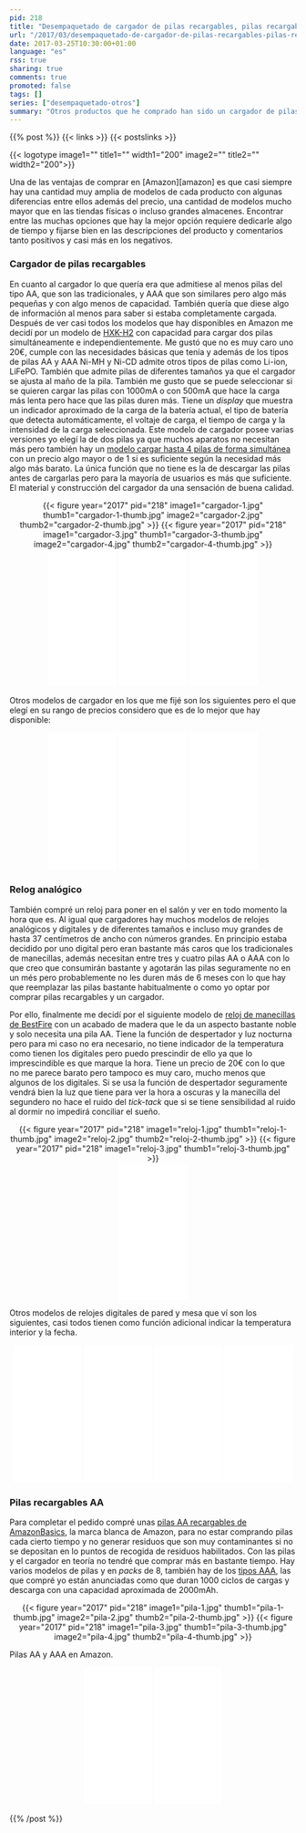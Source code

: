 ```yaml
---
pid: 218
title: "Desempaquetado de cargador de pilas recargables, pilas recargables AA y reloj despertador"
url: "/2017/03/desempaquetado-de-cargador-de-pilas-recargables-pilas-recargables-aa-y-reloj-despertador/"
date: 2017-03-25T10:30:00+01:00
language: "es"
rss: true
sharing: true
comments: true
promoted: false
tags: []
series: ["desempaquetado-otros"]
summary: "Otros productos que he comprado han sido un cargador de pilas recargables que admitiese los tipos AA y AAA, también he comprado unas pilas AA que he incluido en el mismo pedido."
---
```


{{% post %}}
{{< links >}}
{{< postslinks >}}

{{< logotype image1="" title1="" width1="200" image2="" title2="" width2="200">}}

Una de las ventajas de comprar en [Amazon][amazon] es que casi siempre hay una cantidad muy amplia de modelos de cada producto con algunas diferencias entre ellos además del precio, una cantidad de modelos mucho mayor que en las tiendas físicas o incluso grandes almacenes. Encontrar entre las muchas opciones que hay la mejor opción requiere dedicarle algo de tiempo y fijarse bien en las descripciones del producto y comentarios tanto positivos y casi más en los negativos.

### Cargador de pilas recargables

En cuanto al cargador lo que quería era que admitiese al menos pilas del tipo AA, que son las tradicionales, y AAA que son similares pero algo más pequeñas y con algo menos de capacidad. También quería que diese algo de información al menos para saber si estaba completamente cargada. Después de ver casi todos los modelos que hay disponibles en Amazon me decidí por un modelo de [HXK-H2](https://amzn.to/2ng7pwd) con capacidad para cargar dos pilas simultáneamente e independientemente. Me gustó que no es muy caro uno 20€, cumple con las necesidades básicas que tenía y además de los tipos de pilas AA y AAA Ni-MH y Ni-CD admite otros tipos de pilas como Li-ion, LiFePO. También que admite pilas de diferentes tamaños ya que el cargador se ajusta al maño de la pila. También me gusto que se puede seleccionar si se quieren cargar las pilas con 1000mA o con 500mA que hace la carga más lenta pero hace que las pilas duren más. Tiene un _display_ que muestra un indicador aproximado de la carga de la batería actual, el tipo de batería que detecta automáticamente, el voltaje de carga, el tiempo de carga y la intensidad de la carga seleccionada. Este modelo de cargador posee varias versiones yo elegí la de dos pilas ya que muchos aparatos no necesitan más pero también hay un [modelo cargar hasta 4 pilas de forma simultánea](https://amzn.to/2nR9Zw7) con un precio algo mayor o de 1 si es suficiente según la necesidad más algo más barato. La única función que no tiene es la de descargar las pilas antes de cargarlas pero para la mayoría de usuarios es más que suficiente. El material y construcción del cargador da una sensación de buena calidad.

<div class="media" style="text-align: center;">
    {{< figure year="2017" pid="218"
        image1="cargador-1.jpg" thumb1="cargador-1-thumb.jpg"
        image2="cargador-2.jpg" thumb2="cargador-2-thumb.jpg" >}}
    {{< figure year="2017" pid="218"
        image1="cargador-3.jpg" thumb1="cargador-3-thumb.jpg"
        image2="cargador-4.jpg" thumb2="cargador-4-thumb.jpg" >}}
</div>

<div class="media-amazon" style="text-align: center;">
    <iframe style="width:120px;height:240px;" marginwidth="0" marginheight="0" scrolling="no" frameborder="0" src="//rcm-eu.amazon-adsystem.com/e/cm?lt1=_blank&bc1=000000&IS2=1&bg1=FFFFFF&fc1=000000&lc1=0000FF&t=blobit-21&o=30&p=8&l=as4&m=amazon&f=ifr&ref=as_ss_li_til&asins=B01NGYNI1T&linkId=0bfa2d5bd06eb2605fb1139281987bf5"></iframe>
    <iframe style="width:120px;height:240px;" marginwidth="0" marginheight="0" scrolling="no" frameborder="0" src="//rcm-eu.amazon-adsystem.com/e/cm?lt1=_blank&bc1=000000&IS2=1&bg1=FFFFFF&fc1=000000&lc1=0000FF&t=blobit-21&o=30&p=8&l=as4&m=amazon&f=ifr&ref=as_ss_li_til&asins=B01NBNILL7&linkId=5c3dcd6a3b17aca40628ad288a0947ed"></iframe>
    <iframe style="width:120px;height:240px;" marginwidth="0" marginheight="0" scrolling="no" frameborder="0" src="//rcm-eu.amazon-adsystem.com/e/cm?lt1=_blank&bc1=000000&IS2=1&bg1=FFFFFF&fc1=000000&lc1=0000FF&t=blobit-21&o=30&p=8&l=as4&m=amazon&f=ifr&ref=as_ss_li_til&asins=B01NCP0MXC&linkId=0ffb4d325c98b4193eeee9efc053355a"></iframe>
</div>

Otros modelos de cargador en los que me fijé son los siguientes pero el que elegí en su rango de precios considero que es de lo mejor que hay disponible:

<div class="media-amazon" style="text-align: center;">
    <iframe style="width:120px;height:240px;" marginwidth="0" marginheight="0" scrolling="no" frameborder="0" src="//rcm-eu.amazon-adsystem.com/e/cm?lt1=_blank&bc1=000000&IS2=1&bg1=FFFFFF&fc1=000000&lc1=0000FF&t=blobit-21&o=30&p=8&l=as4&m=amazon&f=ifr&ref=as_ss_li_til&asins=B00PY5RYXW&linkId=a49721d23c6f391be7fa88bd2a268c3a"></iframe>
    <iframe style="width:120px;height:240px;" marginwidth="0" marginheight="0" scrolling="no" frameborder="0" src="//rcm-eu.amazon-adsystem.com/e/cm?lt1=_blank&bc1=000000&IS2=1&bg1=FFFFFF&fc1=000000&lc1=0000FF&t=blobit-21&o=30&p=8&l=as4&m=amazon&f=ifr&ref=as_ss_li_til&asins=B01KUKZMVQ&linkId=9edbbd320011598567b8f2ee39ef5770"></iframe>
    <iframe style="width:120px;height:240px;" marginwidth="0" marginheight="0" scrolling="no" frameborder="0" src="//rcm-eu.amazon-adsystem.com/e/cm?lt1=_blank&bc1=000000&IS2=1&bg1=FFFFFF&fc1=000000&lc1=0000FF&t=blobit-21&o=30&p=8&l=as4&m=amazon&f=ifr&ref=as_ss_li_til&asins=B01NBV8V93&linkId=83325d3495624728f2271932495963e6"></iframe>
</div>

### Relog analógico

También compré un reloj para poner en el salón y ver en todo momento la hora que es. Al igual que cargadores hay muchos modelos de relojes analógicos y digitales y de diferentes tamaños e incluso muy grandes de hasta 37 centímetros de ancho con números grandes. En principio estaba decidido por uno digital pero eran bastante más caros que los tradicionales de manecillas, además necesitan entre tres y cuatro pilas AA o AAA con lo que creo que consumirán bastante y agotarán las pilas seguramente no en un més pero probablemente no les duren más de 6 meses con lo que hay que reemplazar las pilas bastante habitualmente o como yo optar por comprar pilas recargables y un cargador.

Por ello, finalmente me decidí por el siguiente modelo de [reloj de manecillas de BestFire](https://amzn.to/2ogaRq5) con un acabado de madera que le da un aspecto bastante noble y solo necesita una pila AA. Tiene la función de despertador y luz nocturna pero para mi caso no era necesario, no tiene indicador de la temperatura como tienen los digitales pero puedo prescindir de ello ya que lo imprescindible es que marque la hora. Tiene un precio de 20€ con lo que no me parece barato pero tampoco es muy caro, mucho menos que algunos de los digitales. Si se usa la función de despertador seguramente vendrá bien la luz que tiene para ver la hora a oscuras y la manecilla del segundero no hace el ruido del _tick-tack_ que si se tiene sensibilidad al ruido al dormir no impedirá conciliar el sueño.

<div class="media" style="text-align: center;">
    {{< figure year="2017" pid="218"
        image1="reloj-1.jpg" thumb1="reloj-1-thumb.jpg"
        image2="reloj-2.jpg" thumb2="reloj-2-thumb.jpg" >}}
    {{< figure year="2017" pid="218"
        image1="reloj-3.jpg" thumb1="reloj-3-thumb.jpg" >}}
</div>

<div class="media-amazon" style="text-align: center;">
    <iframe style="width:120px;height:240px;" marginwidth="0" marginheight="0" scrolling="no" frameborder="0" src="//rcm-eu.amazon-adsystem.com/e/cm?lt1=_blank&bc1=000000&IS2=1&bg1=FFFFFF&fc1=000000&lc1=0000FF&t=blobit-21&o=30&p=8&l=as4&m=amazon&f=ifr&ref=as_ss_li_til&asins=B01CZPVR2C&linkId=b4520ee6411fb18af5d5eeecf755ca44"></iframe>
</div>

Otros modelos de relojes digitales de pared y mesa que ví son los siguientes, casi todos tienen como función adicional indicar la temperatura interior y la fecha.

<div class="media-amazon" style="text-align: center;">
    <iframe style="width:120px;height:240px;" marginwidth="0" marginheight="0" scrolling="no" frameborder="0" src="//rcm-eu.amazon-adsystem.com/e/cm?lt1=_blank&bc1=000000&IS2=1&bg1=FFFFFF&fc1=000000&lc1=0000FF&t=blobit-21&o=30&p=8&l=as4&m=amazon&f=ifr&ref=as_ss_li_til&asins=B00J8Q59R6&linkId=bd6a22abb84218e18458f0f33b5c6354"></iframe>
    <iframe style="width:120px;height:240px;" marginwidth="0" marginheight="0" scrolling="no" frameborder="0" src="//rcm-eu.amazon-adsystem.com/e/cm?lt1=_blank&bc1=000000&IS2=1&bg1=FFFFFF&fc1=000000&lc1=0000FF&t=blobit-21&o=30&p=8&l=as4&m=amazon&f=ifr&ref=as_ss_li_til&asins=B019Q6ZPNA&linkId=e06285646693f16ed8dca012e2afb91b"></iframe>
    <iframe style="width:120px;height:240px;" marginwidth="0" marginheight="0" scrolling="no" frameborder="0" src="//rcm-eu.amazon-adsystem.com/e/cm?lt1=_blank&bc1=000000&IS2=1&bg1=FFFFFF&fc1=000000&lc1=0000FF&t=blobit-21&o=30&p=8&l=as4&m=amazon&f=ifr&ref=as_ss_li_til&asins=B00I023BB0&linkId=ab0420b22a221629ea512e5d00dca56f"></iframe>
    <iframe style="width:120px;height:240px;" marginwidth="0" marginheight="0" scrolling="no" frameborder="0" src="//rcm-eu.amazon-adsystem.com/e/cm?lt1=_blank&bc1=000000&IS2=1&bg1=FFFFFF&fc1=000000&lc1=0000FF&t=blobit-21&o=30&p=8&l=as4&m=amazon&f=ifr&ref=as_ss_li_til&asins=B00D2PIA7U&linkId=e4c59a48332124cead194f867605cde6"></iframe>    
</div>

### Pilas recargables AA

Para completar el pedido compré unas [pilas AA recargables de AmazonBasics](https://amzn.to/2nxr4tP), la marca blanca de Amazon, para no estar comprando pilas cada cierto tiempo y no generar residuos que son muy contaminantes si no se depositan en lo puntos de recogida de residuos habilitados. Con las pilas y el cargador en teoría no tendré que comprar más en bastante tiempo. Hay varios modelos de pilas y en _packs_ de 8, también hay de los [tipos AAA](https://amzn.to/2nRgS0d), las que compré yo están anunciadas como que duran 1000 ciclos de cargas y descarga con una capacidad aproximada de 2000mAh.

<div class="media" style="text-align: center;">
    {{< figure year="2017" pid="218"
        image1="pila-1.jpg" thumb1="pila-1-thumb.jpg"
        image2="pila-2.jpg" thumb2="pila-2-thumb.jpg" >}}
    {{< figure year="2017" pid="218"
        image1="pila-3.jpg" thumb1="pila-3-thumb.jpg"
        image2="pila-4.jpg" thumb2="pila-4-thumb.jpg" >}}
</div>

Pilas AA y AAA en Amazon.

<div class="media-amazon" style="text-align: center;">
    <iframe style="width:120px;height:240px;" marginwidth="0" marginheight="0" scrolling="no" frameborder="0" src="//rcm-eu.amazon-adsystem.com/e/cm?lt1=_blank&bc1=000000&IS2=1&bg1=FFFFFF&fc1=000000&lc1=0000FF&t=blobit-21&o=30&p=8&l=as4&m=amazon&f=ifr&ref=as_ss_li_til&asins=B00CWNMR5Y&linkId=452a2e62d3e787a6b63d8af73e5f278e"></iframe>
    <iframe style="width:120px;height:240px;" marginwidth="0" marginheight="0" scrolling="no" frameborder="0" src="//rcm-eu.amazon-adsystem.com/e/cm?lt1=_blank&bc1=000000&IS2=1&bg1=FFFFFF&fc1=000000&lc1=0000FF&t=blobit-21&o=30&p=8&l=as4&m=amazon&f=ifr&ref=as_ss_li_til&asins=B00CWNMXQW&linkId=175ef0a2dea4d5a15c8c231fd006c67d"></iframe>
</div>

{{% /post %}}

